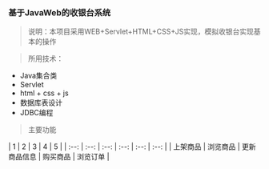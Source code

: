 ### 基于JavaWeb的收银台系统

> 说明：本项目采用WEB+Servlet+HTML+CSS+JS实现，模拟收银台实现基本的操作

> 所用技术：

* Java集合类
* Servlet
* html + css + js
* 数据库表设计
* JDBC编程

> 主要功能

|    1    |    2    |    3    |    4    |    5    |
|  :--: |  :--:  |  :--:  |  :--:  |  :--:  |  :--:  |
|  上架商品 |  浏览商品  |  更新商品信息  |  购买商品  |  浏览订单  |

















